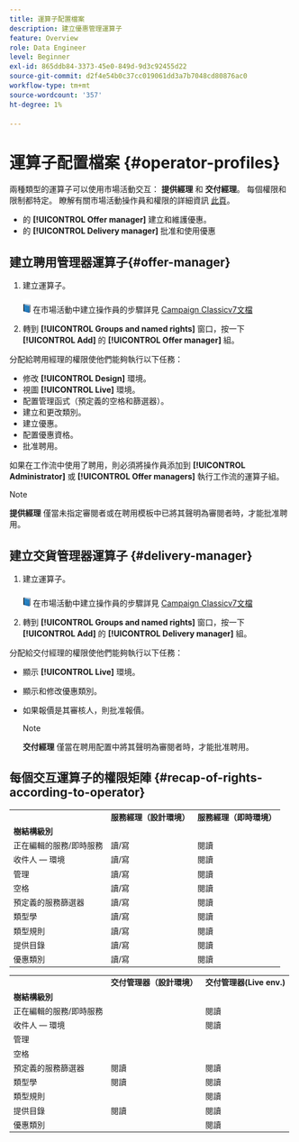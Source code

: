 ```yaml
---
title: 運算子配置檔案
description: 建立優惠管理運算子
feature: Overview
role: Data Engineer
level: Beginner
exl-id: 865ddb84-3373-45e0-849d-9d3c92455d22
source-git-commit: d2f4e54b0c37cc019061dd3a7b7048cd80876ac0
workflow-type: tm+mt
source-wordcount: '357'
ht-degree: 1%

---
```


# 運算子配置檔案 {#operator-profiles}

兩種類型的運算子可以使用市場活動交互： **提供經理** 和 **交付經理**。 每個權限和限制都特定。 瞭解有關市場活動操作員和權限的詳細資訊 [此頁](../start/permissions.md)。

* 的 **[!UICONTROL Offer manager]** 建立和維護優惠。
* 的 **[!UICONTROL Delivery manager]** 批准和使用優惠

## 建立聘用管理器運算子{#offer-manager}

1. 建立運算子。

   ![](../assets/do-not-localize/book.png) 在市場活動中建立操作員的步驟詳見 [Campaign Classicv7文檔](https://experienceleague.adobe.com/docs/campaign-classic/using/getting-started/permissions/access-management-operators.html)

1. 轉到 **[!UICONTROL Groups and named rights]** 窗口，按一下 **[!UICONTROL Add]** 的 **[!UICONTROL Offer manager]** 組。

分配給聘用經理的權限使他們能夠執行以下任務：

* 修改 **[!UICONTROL Design]** 環境。
* 視圖 **[!UICONTROL Live]** 環境。
* 配置管理函式（預定義的空格和篩選器）。
* 建立和更改類別。
* 建立優惠。
* 配置優惠資格。
* 批准聘用。

如果在工作流中使用了聘用，則必須將操作員添加到 **[!UICONTROL Administrator]** 或 **[!UICONTROL Offer managers]** 執行工作流的運算子組。

>[!NOTE]
>
>**提供經理** 僅當未指定審閱者或在聘用模板中已將其聲明為審閱者時，才能批准聘用。

## 建立交貨管理器運算子 {#delivery-manager}

1. 建立運算子。

   ![](../assets/do-not-localize/book.png) 在市場活動中建立操作員的步驟詳見 [Campaign Classicv7文檔](https://experienceleague.adobe.com/docs/campaign-classic/using/getting-started/permissions/access-management-operators.html)

1. 轉到 **[!UICONTROL Groups and named rights]** 窗口，按一下 **[!UICONTROL Add]** 的 **[!UICONTROL Delivery manager]** 組。

分配給交付經理的權限使他們能夠執行以下任務：

* 顯示 **[!UICONTROL Live]** 環境。
* 顯示和修改優惠類別。
* 如果報價是其審核人，則批准報價。

   >[!NOTE]
   >
   >**交付經理** 僅當在聘用配置中將其聲明為審閱者時，才能批准聘用。

## 每個交互運算子的權限矩陣 {#recap-of-rights-according-to-operator}

<table> 
 <tbody> 
  <tr> 
   <td> </td> 
   <td> <strong>服務經理（設計環境）</strong><br /> </td> 
   <td> <strong>服務經理（即時環境）</strong><br /> </td> 
  </tr> 
  <tr> 
   <td> <strong>樹結構級別</strong><br /> </td> 
   <td> </td> 
   <td> </td> 
  </tr> 
  <tr> 
   <td> 正在編輯的服務/即時服務<br /> </td> 
   <td> 讀/寫<br /> </td> 
   <td> 閱讀<br /> </td> 
  </tr> 
  <tr> 
   <td> 收件人 — 環境<br /> </td> 
   <td> 讀/寫<br /> </td> 
   <td> 閱讀<br /> </td> 
  </tr> 
  <tr> 
   <td> 管理<br /> </td> 
   <td> 讀/寫<br /> </td> 
   <td> 閱讀<br /> </td> 
  </tr> 
  <tr> 
   <td> 空格<br /> </td> 
   <td> 讀/寫<br /> </td> 
   <td> 閱讀<br /> </td> 
  </tr> 
  <tr> 
   <td> 預定義的服務篩選器<br /> </td> 
   <td> 讀/寫<br /> </td> 
   <td> 閱讀<br /> </td> 
  </tr> 
  <tr> 
   <td> 類型學<br /> </td> 
   <td> 讀/寫<br /> </td> 
   <td> 閱讀<br /> </td> 
  </tr> 
  <tr> 
   <td> 類型規則<br /> </td> 
   <td> 讀/寫<br /> </td> 
   <td> 閱讀<br /> </td> 
  </tr> 
  <tr> 
   <td> 提供目錄<br /> </td> 
   <td> 讀/寫<br /> </td> 
   <td> 閱讀<br /> </td> 
  </tr> 
  <tr> 
   <td> 優惠類別<br /> </td> 
   <td> 讀/寫<br /> </td> 
   <td> 閱讀<br /> </td> 
  </tr> 
 </tbody> 
</table>

<table> 
 <tbody> 
  <tr> 
   <td> </td> 
   <td> <strong>交付管理器（設計環境）</strong><br /> </td> 
   <td> <strong>交付管理器(Live env.)</strong><br /> </td> 
  </tr> 
  <tr> 
   <td> <strong>樹結構級別</strong><br /> </td> 
   <td> </td> 
   <td> </td> 
  </tr> 
  <tr> 
   <td> 正在編輯的服務/即時服務<br /> </td> 
   <td> </td> 
   <td> 閱讀<br /> </td> 
  </tr> 
  <tr> 
   <td> 收件人 — 環境<br /> </td> 
   <td> </td> 
   <td> 閱讀<br /> </td> 
  </tr> 
  <tr> 
   <td> 管理<br /> </td> 
   <td> </td> 
   <td> </td> 
  </tr> 
  <tr> 
   <td> 空格<br /> </td> 
   <td> </td> 
   <td> </td> 
  </tr> 
  <tr> 
   <td> 預定義的服務篩選器<br /> </td> 
   <td> 閱讀<br /> </td> 
   <td> 閱讀<br /> </td> 
  </tr> 
  <tr> 
   <td> 類型學<br /> </td> 
   <td> 閱讀<br /> </td> 
   <td> 閱讀<br /> </td> 
  </tr> 
  <tr> 
   <td> 類型規則<br /> </td> 
   <td> </td> 
   <td> 閱讀<br /> </td> 
  </tr> 
  <tr> 
   <td> 提供目錄<br /> </td> 
   <td> 閱讀<br /> </td> 
   <td> 閱讀<br /> </td> 
  </tr> 
  <tr> 
   <td> 優惠類別<br /> </td> 
   <td> </td> 
   <td> 閱讀<br /> </td> 
  </tr> 
 </tbody> 
</table>
